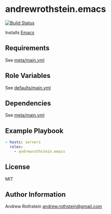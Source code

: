 andrewrothstein.emacs
=========
[![Build Status](https://travis-ci.org/andrewrothstein/ansible-emacs.svg?branch=master)](https://travis-ci.org/andrewrothstein/ansible-emacs)

Installs [Emacs](https://www.gnu.org/software/emacs/)

Requirements
------------

See [meta/main.yml](meta/main.yml)

Role Variables
--------------

See [defaults/main.yml](defaults/main.yml)

Dependencies
------------

See [meta/main.yml](meta/main.yml)

Example Playbook
----------------

```yml
- hosts: servers
  roles:
    - andrewrothstein.emacs
```

License
-------

MIT

Author Information
------------------

Andrew Rothstein <andrew.rothstein@gmail.com>
